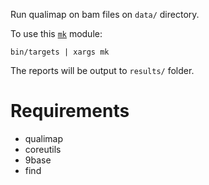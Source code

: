 Run qualimap on bam files on `data/` directory.

To use this [`mk`](http://doc.cat-v.org/bell_labs/mk/mk.pdf "A successor for `make`.") module:

```
bin/targets | xargs mk
```

The reports will be output to `results/` folder.

# Requirements

- qualimap
- coreutils
- 9base
- find
